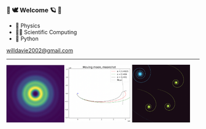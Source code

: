###  🌷 🕊 Welcome 🪐 🌱

- 🧪 Physics
- 👨‍💻 Scientific Computing
- 🐍 Python

willdavie2002@gmail.com 
_________________

<img src="https://github.com/DrDavie1/DrDavie1/blob/main/Images/circ2.png" width="30%" height="30%"><img src="https://github.com/DrDavie1/DrDavie1/blob/main/Images/moonshot.png" width="35%" height="35%"><img src="https://github.com/DrDavie1/DrDavie1/blob/main/Images/sprialex.png" width="30%" height="30%"> 

